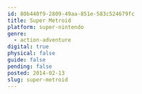```yaml
---
id: 80b440f9-2809-49aa-851e-583c524679fc
title: Super Metroid
platform: super-nintendo
genre:
  - action-adventure
digital: true
physical: false
guide: false
pending: false
posted: 2014-02-13
slug: super-metroid
---
```

